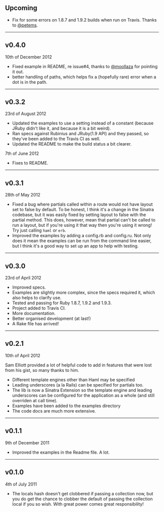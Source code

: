 ## Upcoming ##

* Fix for some errors on 1.8.7 and 1.9.2 builds when run on Travis. Thanks to [@petems](https://github.com/petems).

----


## v0.4.0 ##

10th of December 2012

* Fixed example in README, re issue#4, thanks to [@moollaza](https://github.com/moollaza) for pointing it out.
* better handling of paths, which helps fix a (hopefully rare) error when a dot is in the path.

----


## v0.3.2 ##

23rd of August 2012

* Updated the examples to use a setting instead of a constant (because JRuby didn't like it, and because it is a bit weird).
* Ran specs against Rubinius and JRuby(1.9 API) and they passed, so they've been added to the Travis CI as well.
* Updated the README to make the build status a bit clearer.

7th of June 2012

* Fixes to README.

----


## v0.3.1 ##

28th of May 2012

* Fixed a bug where partials called within a route would not have layout set to false by default. To be honest, I think it's a change in the Sinatra codebase, but it was easily fixed by setting layout to false with the partial method. This does, however, mean that partial can't be called to run a layout, but if you're using it that way then you're using it wrong! Try just calling `haml` or `erb`.
* Improved the examples by adding a config.rb and config.ru. Not only does it mean the examples can be run from the command line easier, but I think it's a good way to set up an app to help with testing.

----


## v0.3.0 ##

23rd of April 2012

* Improved specs.
* Examples are slightly more complex, since the specs required it, which also helps to clarify use.
* Tested and passing for Ruby 1.8.7, 1.9.2 and 1.9.3.
* Project added to Travis CI.
* More documentation.
* Better organised development (at last!)
* A Rake file has arrived!

----


## v0.2.1 ##

10th of April 2012

Sam Elliott provided a lot of helpful code to add in features that were lost from his gist, so many thanks to him.

* Different template engines other than Haml may be specified
* Leading underscores (a la Rails) can be specified for partials too.
* The lib is now a Sinatra Extension so the template engine and leading underscores can be configured for the application as a whole (and still overriden at call time).
* Examples have been added to the examples directory
* The code docs are much more extensive.

----


## v0.1.1 ##

9th of December 2011

* Improved the examples in the Readme file. A lot.

----


## v0.1.0 ##

4th of July 2011

* The locals hash doesn't get clobbered if passing a collection now, but you do get the chance to clobber the default of passing the collection local if you so wish. With great power comes great responsibility!
